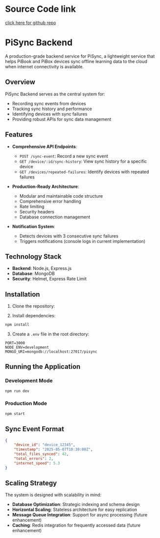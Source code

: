 # Source Code link

[click here for github repo](https://github.com/anu18dec/PISYNC.git)

# PiSync Backend

A production-grade backend service for PiSync, a lightweight service that helps PiBook and PiBox devices sync offline learning data to the cloud when internet connectivity is available.

## Overview

PiSync Backend serves as the central system for:

-   Recording sync events from devices
-   Tracking sync history and performance
-   Identifying devices with sync failures
-   Providing robust APIs for sync data management

## Features

-   **Comprehensive API Endpoints**:

    -   `POST /sync-event`: Record a new sync event
    -   `GET /device/:id/sync-history`: View sync history for a specific device
    -   `GET /devices/repeated-failures`: Identify devices with repeated failures

-   **Production-Ready Architecture**:

    -   Modular and maintainable code structure
    -   Comprehensive error handling
    -   Rate limiting
    -   Security headers
    -   Database connection management

-   **Notification System**:
    -   Detects devices with 3 consecutive sync failures
    -   Triggers notifications (console logs in current implementation)

## Technology Stack

-   **Backend**: Node.js, Express.js
-   **Database**: MongoDB
-   **Security**: Helmet, Express Rate Limit

## Installation

1. Clone the repository:

2. Install dependencies:

```bash
npm install
```

3. Create a `.env` file in the root directory:

```
PORT=3000
NODE_ENV=development
MONGO_URI=mongodb://localhost:27017/pisync

```

## Running the Application

### Development Mode

```bash
npm run dev
```

### Production Mode

```bash
npm start
```

## Sync Event Format

```json
{
    "device_id": "device_12345",
    "timestamp": "2025-05-07T10:30:00Z",
    "total_files_synced": 42,
    "total_errors": 2,
    "internet_speed": 5.3
}
```

## Scaling Strategy

The system is designed with scalability in mind:

-   **Database Optimization**: Strategic indexing and schema design
-   **Horizontal Scaling**: Stateless architecture for easy replication
-   **Message Queue Integration**: Support for async processing (future enhancement)
-   **Caching**: Redis integration for frequently accessed data (future enhancement)
